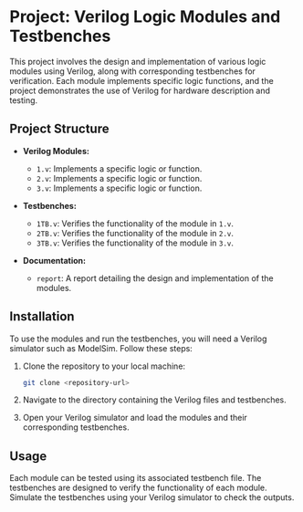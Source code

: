 
# Project: Verilog Logic Modules and Testbenches

This project involves the design and implementation of various logic modules using Verilog, along with corresponding testbenches for verification. Each module implements specific logic functions, and the project demonstrates the use of Verilog for hardware description and testing.

## Project Structure

- **Verilog Modules:**
  - `1.v`: Implements a specific logic or function.
  - `2.v`: Implements a specific logic or function.
  - `3.v`: Implements a specific logic or function.

- **Testbenches:**
  - `1TB.v`: Verifies the functionality of the module in `1.v`.
  - `2TB.v`: Verifies the functionality of the module in `2.v`.
  - `3TB.v`: Verifies the functionality of the module in `3.v`.

- **Documentation:**
  - `report`: A report detailing the design and implementation of the modules.

## Installation

To use the modules and run the testbenches, you will need a Verilog simulator such as ModelSim. Follow these steps:

1. Clone the repository to your local machine:
   ```bash
   git clone <repository-url>
   ```

2. Navigate to the directory containing the Verilog files and testbenches.

3. Open your Verilog simulator and load the modules and their corresponding testbenches.

## Usage

Each module can be tested using its associated testbench file. The testbenches are designed to verify the functionality of each module. Simulate the testbenches using your Verilog simulator to check the outputs.

